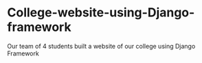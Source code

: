 # College-website-using-Django-framework
Our team of 4 students built a website of our college using Django Framework

